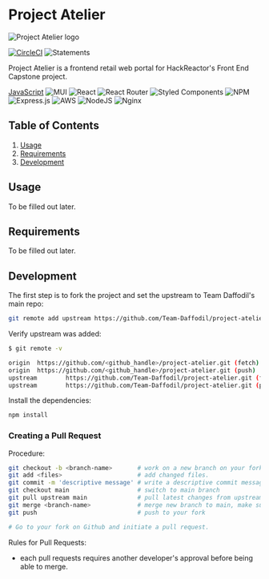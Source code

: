 # Project Atelier

![Project Atelier logo](docs/daff_logo_with_icon.svg 'Project Atelier')

[![CircleCI](https://circleci.com/gh/Team-Daffodil/project-atelier.svg?style=shield&circle-token=92f484b28710e0723c8807019be57e964bcdbfdb)](https://circleci.com/gh/Team-Daffodil/project-atelier) ![Statements](https://img.shields.io/badge/statements-49.65%25-red.svg?style=flat)

Project Atelier is a frontend retail web portal for HackReactor's Front End Capstone project.

[JavaScript](https://img.shields.io/badge/javascript-%23323330.svg?style=for-the-badge&logo=javascript&logoColor=%23F7DF1E)
![MUI](https://img.shields.io/badge/MUI-%230081CB.svg?style=for-the-badge&logo=mui&logoColor=white)
![React](https://img.shields.io/badge/react-%2320232a.svg?style=for-the-badge&logo=react&logoColor=%2361DAFB)
![React Router](https://img.shields.io/badge/React_Router-CA4245?style=for-the-badge&logo=react-router&logoColor=white)
![Styled Components](https://img.shields.io/badge/styled--components-DB7093?style=for-the-badge&logo=styled-components&logoColor=white)
![NPM](https://img.shields.io/badge/NPM-%23000000.svg?style=for-the-badge&logo=npm&logoColor=white)
![Express.js](https://img.shields.io/badge/express.js-%23404d59.svg?style=for-the-badge&logo=express&logoColor=%2361DAFB)
![AWS](https://img.shields.io/badge/AWS-%23FF9900.svg?style=for-the-badge&logo=amazon-aws&logoColor=white)
![NodeJS](https://img.shields.io/badge/node.js-6DA55F?style=for-the-badge&logo=node.js&logoColor=white)
![Nginx](https://img.shields.io/badge/nginx-%23009639.svg?style=for-the-badge&logo=nginx&logoColor=white)

## Table of Contents

1. [Usage](#usage)
1. [Requirements](#requirements)
1. [Development](#development)

## Usage

To be filled out later.

## Requirements

To be filled out later.

## Development

The first step is to fork the project and set the upstream to Team Daffodil's main repo:

```bash
git remote add upstream https://github.com/Team-Daffodil/project-atelier.git
```

Verify upstream was added:

```bash
$ git remote -v

origin  https://github.com/<github_handle>/project-atelier.git (fetch)
origin  https://github.com/<github_handle>/project-atelier.git (push)
upstream        https://github.com/Team-Daffodil/project-atelier.git (fetch)
upstream        https://github.com/Team-Daffodil/project-atelier.git (push)
```

Install the dependencies:

```bash
npm install
```

### Creating a Pull Request

Procedure:

```bash
git checkout -b <branch-name>       # work on a new branch on your fork.
git add <files>                     # add changed files.
git commit -m 'descriptive message' # write a descriptive commit message.
git checkout main                   # switch to main branch
git pull upstream main              # pull latest changes from upstream before committing.
git merge <branch-name>             # merge new branch to main, make sure to resolve any merge conflicts before pushing.
git push                            # push to your fork

# Go to your fork on Github and initiate a pull request.
```

Rules for Pull Requests:

- each pull requests requires another developer's approval before being able to merge.
